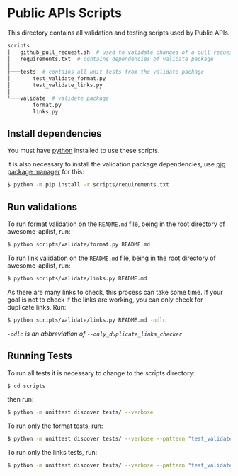 # Public APIs Scripts

This directory contains all validation and testing scripts used by Public APIs.

```bash
scripts
│   github_pull_request.sh  # used to validate changes of a pull request
│   requirements.txt  # contains dependencies of validate package
│
├───tests  # contains all unit tests from the validate package
│       test_validate_format.py
│       test_validate_links.py
│
└───validate  # validate package
        format.py
        links.py
```

## Install dependencies

You must have [python](https://www.python.org/) installed to use these scripts.

it is also necessary to install the validation package dependencies, use [pip package manager](https://pypi.org/project/pip/) for this:

```bash
$ python -m pip install -r scripts/requirements.txt
```

## Run validations

To run format validation on the `README.md` file, being in the root directory of awesome-apilist, run:

```bash
$ python scripts/validate/format.py README.md
```

To run link validation on the `README.md` file, being in the root directory of awesome-apilist, run:

```bash
$ python scripts/validate/links.py README.md
```

As there are many links to check, this process can take some time. If your goal is not to check if the links are working, you can only check for duplicate links. Run:

```bash
$ python scripts/validate/links.py README.md -odlc
```

*`-odlc` is an abbreviation of `--only_duplicate_links_checker`*

## Running Tests

To run all tests it is necessary to change to the scripts directory:

```bash
$ cd scripts
```

then run:

```bash
$ python -m unittest discover tests/ --verbose
```

To run only the format tests, run:

```bash
$ python -m unittest discover tests/ --verbose --pattern "test_validate_format.py"
```

To run only the links tests, run:

```bash
$ python -m unittest discover tests/ --verbose --pattern "test_validate_links.py"
```
